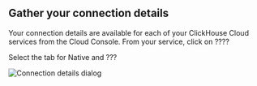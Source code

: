 ## Gather your connection details

Your connection details are available for each of your ClickHouse Cloud services from the Cloud Console.  From your service, click on ????

Select the tab for Native and ???

![Connection details dialog](@site/docs/en/_snippets/images/connection-details-native.png)

